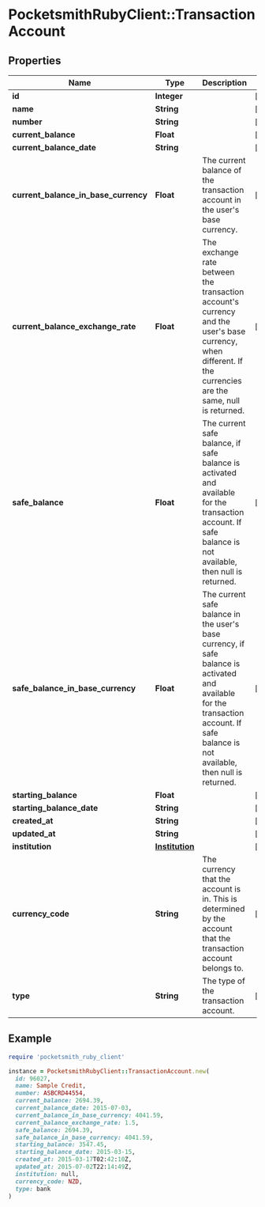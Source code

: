 # PocketsmithRubyClient::TransactionAccount

## Properties

| Name | Type | Description | Notes |
| ---- | ---- | ----------- | ----- |
| **id** | **Integer** |  | [optional] |
| **name** | **String** |  | [optional] |
| **number** | **String** |  | [optional] |
| **current_balance** | **Float** |  | [optional] |
| **current_balance_date** | **String** |  | [optional] |
| **current_balance_in_base_currency** | **Float** | The current balance of the transaction account in the user&#39;s base currency. | [optional] |
| **current_balance_exchange_rate** | **Float** | The exchange rate between the transaction account&#39;s currency and the user&#39;s base currency, when different. If the currencies are the same, null is returned. | [optional] |
| **safe_balance** | **Float** | The current safe balance, if safe balance is activated and available for the transaction account. If safe balance is not available, then null is returned. | [optional] |
| **safe_balance_in_base_currency** | **Float** | The current safe balance in the user&#39;s base currency, if safe balance is activated and available for the transaction account. If safe balance is not available, then null is returned. | [optional] |
| **starting_balance** | **Float** |  | [optional] |
| **starting_balance_date** | **String** |  | [optional] |
| **created_at** | **String** |  | [optional] |
| **updated_at** | **String** |  | [optional] |
| **institution** | [**Institution**](Institution.md) |  | [optional] |
| **currency_code** | **String** | The currency that the account is in. This is determined by the account that the transaction account belongs to. | [optional] |
| **type** | **String** | The type of the transaction account. | [optional] |

## Example

```ruby
require 'pocketsmith_ruby_client'

instance = PocketsmithRubyClient::TransactionAccount.new(
  id: 96027,
  name: Sample Credit,
  number: ASBCRD44554,
  current_balance: 2694.39,
  current_balance_date: 2015-07-03,
  current_balance_in_base_currency: 4041.59,
  current_balance_exchange_rate: 1.5,
  safe_balance: 2694.39,
  safe_balance_in_base_currency: 4041.59,
  starting_balance: 3547.45,
  starting_balance_date: 2015-03-15,
  created_at: 2015-03-17T02:42:10Z,
  updated_at: 2015-07-02T22:14:49Z,
  institution: null,
  currency_code: NZD,
  type: bank
)
```

